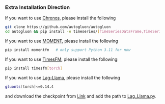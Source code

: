 ### Extra Installation Direction

If you want to use [Chronos](https://github.com/amazon-science/chronos-forecasting), please install the following
```bash
git clone https://github.com/autogluon/autogluon
cd autogluon && pip install -e timeseries/[TimeSeriesDataFrame,TimeSeriesPredictor]
```

If you want to use [MOMENT](https://github.com/moment-timeseries-foundation-model/moment), please install the following
```bash
pip install momentfm   # only support Python 3.11 for now
```

If you want to use [TimesFM](https://github.com/google-research/timesfm), please install the following
```bash
pip install timesfm[torch]
```

If you want to use [Lag-Llama](https://github.com/time-series-foundation-models/lag-llama), please install the following
```bash
gluonts[torch]<=0.14.4
```
and download the checkpoint from [Link](https://github.com/time-series-foundation-models/lag-llama) and add the path to [Lag_Llama.py](https://github.com/TheDatumOrg/TSB-AD/tree/main/TSB_AD/models/models/Lag_Llama.py).